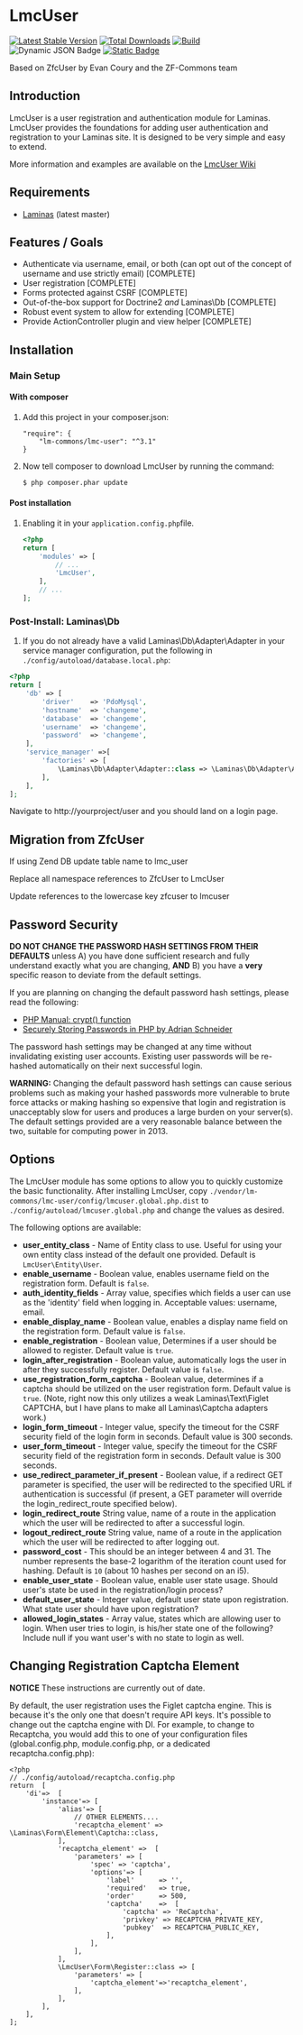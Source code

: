 LmcUser
=======
[![Latest Stable Version](http://poser.pugx.org/lm-commons/lmc-user/v)](https://packagist.org/packages/lm-commons/lmc-user) 
[![Total Downloads](http://poser.pugx.org/lm-commons/lmc-user/downloads)](https://packagist.org/packages/lm-commons/lmc-user) 
[![Build](https://github.com/visto9259/LmcUser/actions/workflows/build_test.yml/badge.svg)](https://github.com/visto9259/LmcUser/actions/workflows/build_test.yml)
![Dynamic JSON Badge](https://img.shields.io/badge/dynamic/json?url=https%3A%2F%2Fapi.github.com%2Frepos%2Flm-commons%2Flmcrbacmvc%2Fproperties%2Fvalues&query=%24%5B%3A1%5D.value&label=Maintenance%20Status)
[![Static Badge](https://img.shields.io/badge/Chat_on-Slack-blue)](https://join.slack.com/t/lm-commons/shared_invite/zt-2gankt2wj-FTS45hp1W~JEj1tWvDsUHQ)

Based on ZfcUser by Evan Coury and the ZF-Commons team

Introduction
------------

LmcUser is a user registration and authentication module for Laminas.
LmcUser provides the foundations for adding
user authentication and registration to your Laminas site. It is designed to be very
simple and easy to extend.

More information and examples are available on the [LmcUser Wiki](https://github.com/LM-Commons/LmcUser/wiki)


Requirements
------------

* [Laminas](https://github.com/laminas/) (latest master)

Features / Goals
----------------

* Authenticate via username, email, or both (can opt out of the concept of
  username and use strictly email) [COMPLETE]
* User registration [COMPLETE]
* Forms protected against CSRF [COMPLETE]
* Out-of-the-box support for Doctrine2 _and_ Laminas\Db [COMPLETE]
* Robust event system to allow for extending [COMPLETE]
* Provide ActionController plugin and view helper [COMPLETE]

Installation
------------

### Main Setup


#### With composer

1. Add this project in your composer.json:

    ```
    "require": {  
        "lm-commons/lmc-user": "^3.1"  
    }  
    ```

2. Now tell composer to download LmcUser by running the command:

    ```bash
    $ php composer.phar update
    ```

#### Post installation

1. Enabling it in your `application.config.php`file.

    ```php
    <?php
    return [
        'modules' => [
            // ...
            'LmcUser',
        ],
        // ...
    ];
    ```


### Post-Install: Laminas\Db

1. If you do not already have a valid Laminas\Db\Adapter\Adapter in your service
   manager configuration, put the following in `./config/autoload/database.local.php`:

```php
<?php
return [
    'db' => [
        'driver'    => 'PdoMysql',
        'hostname'  => 'changeme',
        'database'  => 'changeme',
        'username'  => 'changeme',
        'password'  => 'changeme',
    ],
    'service_manager' =>[
        'factories' => [
            \Laminas\Db\Adapter\Adapter::class => \Laminas\Db\Adapter\AdapterServiceFactory::class,
        ],
    ],
];

```

Navigate to http://yourproject/user and you should land on a login page.

Migration from ZfcUser
----------------------

If using Zend DB update table name to lmc_user

Replace all namespace references to ZfcUser to LmcUser

Update references to the lowercase key zfcuser to lmcuser



Password Security
-----------------

**DO NOT CHANGE THE PASSWORD HASH SETTINGS FROM THEIR DEFAULTS** unless A) you
have done sufficient research and fully understand exactly what you are
changing, **AND** B) you have a **very** specific reason to deviate from the
default settings.

If you are planning on changing the default password hash settings, please read
the following:

- [PHP Manual: crypt() function](http://php.net/manual/en/function.crypt.php)
- [Securely Storing Passwords in PHP by Adrian Schneider](http://www.syndicatetheory.com/labs/securely-storing-passwords-in-php)

The password hash settings may be changed at any time without invalidating existing
user accounts. Existing user passwords will be re-hashed automatically on their next
successful login.

**WARNING:** Changing the default password hash settings can cause serious
problems such as making your hashed passwords more vulnerable to brute force
attacks or making hashing so expensive that login and registration is
unacceptably slow for users and produces a large burden on your server(s). The
default settings provided are a very reasonable balance between the two,
suitable for computing power in 2013.

Options
-------

The  LmcUser module has some options to allow you to quickly customize the basic
functionality. After installing LmcUser, copy
`./vendor/lm-commons/lmc-user/config/lmcuser.global.php.dist` to
`./config/autoload/lmcuser.global.php` and change the values as desired.

The following options are available:

- **user_entity_class** - Name of Entity class to use. Useful for using your own
  entity class instead of the default one provided. Default is
  `LmcUser\Entity\User`.
- **enable_username** - Boolean value, enables username field on the
  registration form. Default is `false`.
- **auth_identity_fields** - Array value, specifies which fields a user can
  use as the 'identity' field when logging in.  Acceptable values: username, email.
- **enable_display_name** - Boolean value, enables a display name field on the
  registration form. Default value is `false`.
- **enable_registration** - Boolean value, Determines if a user should be
  allowed to register. Default value is `true`.
- **login_after_registration** - Boolean value, automatically logs the user in
  after they successfully register. Default value is `false`.
- **use_registration_form_captcha** - Boolean value, determines if a captcha should
  be utilized on the user registration form. Default value is `true`. (Note,
  right now this only utilizes a weak Laminas\Text\Figlet CAPTCHA, but I have plans
  to make all Laminas\Captcha adapters work.)
- **login_form_timeout** - Integer value, specify the timeout for the CSRF security
  field of the login form in seconds. Default value is 300 seconds.
- **user_form_timeout** - Integer value, specify the timeout for the CSRF security
  field of the registration form in seconds. Default value is 300 seconds.
- **use_redirect_parameter_if_present** - Boolean value, if a redirect GET
  parameter is specified, the user will be redirected to the specified URL if
  authentication is successful (if present, a GET parameter will override the
  login_redirect_route specified below).
- **login_redirect_route** String value, name of a route in the application
  which the user will be redirected to after a successful login.
- **logout_redirect_route** String value, name of a route in the application which
  the user will be redirected to after logging out.
- **password_cost** - This should be an integer between 4 and 31. The number
  represents the base-2 logarithm of the iteration count used for hashing.
  Default is `10` (about 10 hashes per second on an i5).
- **enable_user_state** - Boolean value, enable user state usage. Should user's
  state be used in the registration/login process?
- **default_user_state** - Integer value, default user state upon registration.
  What state user should have upon registration?
- **allowed_login_states** - Array value, states which are allowing user to login.
  When user tries to login, is his/her state one of the following? Include null if
  you want user's with no state to login as well.

Changing Registration Captcha Element
-------------------------------------

**NOTICE** These instructions are currently out of date.

By default, the user registration uses the Figlet captcha engine.  This is
because it's the only one that doesn't require API keys.  It's possible to change
out the captcha engine with DI.  For example, to change to Recaptcha, you would
add this to one of your configuration files (global.config.php,
module.config.php, or a dedicated recaptcha.config.php):

    <?php
    // ./config/autoload/recaptcha.config.php
    return  [
        'di'=>  [
            'instance'=> [
                'alias'=> [
                    // OTHER ELEMENTS....
                    'recaptcha_element' => \Laminas\Form\Element\Captcha::class,
                ],
                'recaptcha_element' =>  [
                    'parameters' => [
                        'spec' => 'captcha',
                        'options'=> [
                            'label'      => '',
                            'required'   => true,
                            'order'      => 500,
                            'captcha'    =>  [
                                'captcha' => 'ReCaptcha',
                                'privkey' => RECAPTCHA_PRIVATE_KEY,
                                'pubkey'  => RECAPTCHA_PUBLIC_KEY,
                            ],
                        ],
                    ],
                ],
                \LmcUser\Form\Register::class => [
                    'parameters' => [
                        'captcha_element'=>'recaptcha_element',
                    ],
                ],
            ],
        ],
    ];
